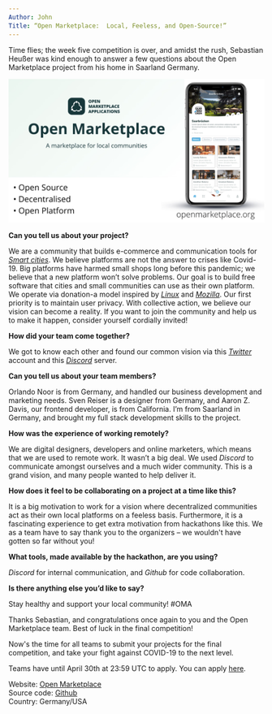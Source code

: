 ```yaml
---
Author: John
Title: “Open Marketplace:  Local, Feeless, and Open-Source!”
---
```


Time flies; the week five competition is over, and amidst the rush, Sebastian Heußer was kind enough to answer a few questions about the Open Marketplace project from his home in Saarland Germany.  

<img src="/images/blog/open marketplace.jpg" alt="open marketplace" style="max-width: 100%;">

**Can you tell us about your project?**

We are a community that builds e-commerce and communication tools for [*Smart cities*](https://en.wikipedia.org/wiki/Smart_city). We believe platforms are not the answer to crises like Covid-19. Big platforms have harmed small shops long before this pandemic; we believe that a new platform won’t solve problems. Our goal is to build free software that cities and small communities can use as their own platform. We operate via donation-a model inspired by [*Linux*](https://www.linux.org/) and [*Mozilla*](https://www.mozilla.org/en-US/). Our first priority is to maintain user privacy. With collective action, we believe our vision can become a reality. If you want to join the community and help us to make it happen, consider yourself cordially invited!

**How did your team come together?**

We got to know each other and found our common vision via this [*Twitter*](https://twitter.com/marketplace_org) account and this [*Discord*](https://discord.gg/XDQQcJC) server.

**Can you tell us about your team members?**

Orlando Noor is from Germany, and handled our business development and marketing needs. Sven Reiser is a designer from Germany, and Aaron Z. Davis, our frontend developer, is from California. I’m from Saarland in Germany, and brought my full stack development skills to the project.

**How was the experience of working remotely?**

We are digital designers, developers and online marketers, which means that we are used to remote work. It wasn’t a big deal. We used *Discord* to communicate amongst ourselves and a much wider community. This is a grand vision, and many people wanted to help deliver it. 

**How does it feel to be collaborating on a project at a time like this?**

It is a big motivation to work for a vision where decentralized communities act as their own local platforms on a feeless basis. Furthermore, it is a fascinating experience to get extra motivation from hackathons like this. We as a team have to say thank you to the organizers – we wouldn't have gotten so far without you!

**What tools, made available by the hackathon, are you using?**

*Discord* for internal communication, and *Github* for code collaboration. 

**Is there anything else you’d like to say?**

Stay healthy and support your local community! #OMA

Thanks Sebastian, and congratulations once again to you and the Open Marketplace team. Best of luck in the final competition! 

Now's the time for all teams to submit your projects for the final competition, and take your fight against COVID-19 to the next level.

Teams have until April 30th at 23:59 UTC to apply. You can apply [here](https://t.co/q4WGoFmbBu?amp=1).

Website: [Open Marketplace](https://openmarketplace.org)<br>
Source code: [Github]( https://github.com/open-marketplace-applications)<br>
Country: Germany/USA
